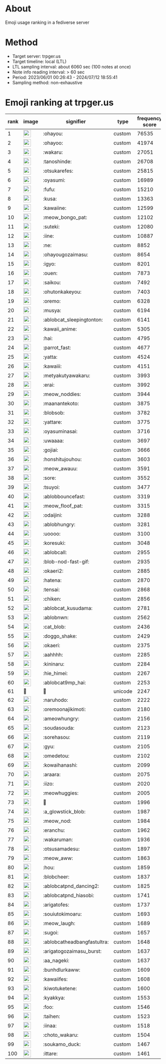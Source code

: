 # About
Emoji usage ranking in a fediverse server

# Method
- Target server: trpger.us
- Target timeline: local (LTL)
- LTL sampling interval: about 6060 sec (100 notes at once)
- Note info reading interval: > 60 sec
- Period: 2023/06/01 00:26:43 - 2024/07/12 18:55:41 
- Sampling method: non-exhaustive

# Emoji ranking at trpger.us

|rank|image|signifier|type|frequency score|
|----|----|----|----|----|
|1|<img height="24" src="https://trpger.us/emoji/ohayou.webp">|:ohayou:|custom|76535|
|2|<img height="24" src="https://trpger.us/emoji/ohayoo.webp">|:ohayoo:|custom|41974|
|3|<img height="24" src="https://trpger.us/emoji/wakaru.webp">|:wakaru:|custom|27051|
|4|<img height="24" src="https://trpger.us/emoji/tanoshinde.webp">|:tanoshinde:|custom|26708|
|5|<img height="24" src="https://trpger.us/emoji/otsukarefes.webp">|:otsukarefes:|custom|25815|
|6|<img height="24" src="https://trpger.us/emoji/oyasumi.webp">|:oyasumi:|custom|16989|
|7|<img height="24" src="https://trpger.us/emoji/fufu.webp">|:fufu:|custom|15210|
|8|<img height="24" src="https://trpger.us/emoji/kusa.webp">|:kusa:|custom|13363|
|9|<img height="24" src="https://trpger.us/emoji/kawaiine.webp">|:kawaiine:|custom|12599|
|10|<img height="24" src="https://trpger.us/emoji/meow_bongo_pat.webp">|:meow_bongo_pat:|custom|12102|
|11|<img height="24" src="https://trpger.us/emoji/suteki.webp">|:suteki:|custom|12080|
|12|<img height="24" src="https://trpger.us/emoji/iine.webp">|:iine:|custom|10887|
|13|<img height="24" src="https://trpger.us/emoji/ne.webp">|:ne:|custom|8852|
|14|<img height="24" src="https://trpger.us/emoji/ohayougozaimasu.webp">|:ohayougozaimasu:|custom|8654|
|15|<img height="24" src="https://trpger.us/emoji/igyo.webp">|:igyo:|custom|8201|
|16|<img height="24" src="https://trpger.us/emoji/ouen.webp">|:ouen:|custom|7873|
|17|<img height="24" src="https://trpger.us/emoji/saikou.webp">|:saikou:|custom|7492|
|18|<img height="24" src="https://trpger.us/emoji/ohutonkakeyou.webp">|:ohutonkakeyou:|custom|7403|
|19|<img height="24" src="https://trpger.us/emoji/oremo.webp">|:oremo:|custom|6328|
|20|<img height="24" src="https://trpger.us/emoji/musya.webp">|:musya:|custom|6194|
|21|<img height="24" src="https://trpger.us/emoji/ablobcat_sleepingtonton.webp">|:ablobcat_sleepingtonton:|custom|6141|
|22|<img height="24" src="https://trpger.us/emoji/kawaii_anime.webp">|:kawaii_anime:|custom|5305|
|23|<img height="24" src="https://trpger.us/emoji/hai.webp">|:hai:|custom|4795|
|24|<img height="24" src="https://trpger.us/emoji/parrot_fast.webp">|:parrot_fast:|custom|4677|
|25|<img height="24" src="https://trpger.us/emoji/yatta.webp">|:yatta:|custom|4524|
|26|<img height="24" src="https://trpger.us/emoji/kawaiii.webp">|:kawaiii:|custom|4151|
|27|<img height="24" src="https://trpger.us/emoji/metyakutyawakaru.webp">|:metyakutyawakaru:|custom|3993|
|28|<img height="24" src="https://trpger.us/emoji/erai.webp">|:erai:|custom|3992|
|29|<img height="24" src="https://trpger.us/emoji/meow_noddies.webp">|:meow_noddies:|custom|3944|
|30|<img height="24" src="https://trpger.us/emoji/maanantekoto.webp">|:maanantekoto:|custom|3875|
|31|<img height="24" src="https://trpger.us/emoji/blobsob.webp">|:blobsob:|custom|3782|
|32|<img height="24" src="https://trpger.us/emoji/yattare.webp">|:yattare:|custom|3775|
|33|<img height="24" src="https://trpger.us/emoji/oyasuminasai.webp">|:oyasuminasai:|custom|3716|
|34|<img height="24" src="https://trpger.us/emoji/uwaaaa.webp">|:uwaaaa:|custom|3697|
|35|<img height="24" src="https://trpger.us/emoji/gojiai.webp">|:gojiai:|custom|3666|
|36|<img height="24" src="https://trpger.us/emoji/honshitujouhou.webp">|:honshitujouhou:|custom|3603|
|37|<img height="24" src="https://trpger.us/emoji/meow_awauu.webp">|:meow_awauu:|custom|3591|
|38|<img height="24" src="https://trpger.us/emoji/sore.webp">|:sore:|custom|3552|
|39|<img height="24" src="https://trpger.us/emoji/tsuyoi.webp">|:tsuyoi:|custom|3477|
|40|<img height="24" src="https://trpger.us/emoji/ablobbouncefast.webp">|:ablobbouncefast:|custom|3319|
|41|<img height="24" src="https://trpger.us/emoji/meow_floof_pat.webp">|:meow_floof_pat:|custom|3315|
|42|<img height="24" src="https://trpger.us/emoji/odaijini.webp">|:odaijini:|custom|3288|
|43|<img height="24" src="https://trpger.us/emoji/ablobhungry.webp">|:ablobhungry:|custom|3281|
|44|<img height="24" src="https://trpger.us/emoji/uoooo.webp">|:uoooo:|custom|3100|
|45|<img height="24" src="https://trpger.us/emoji/koresuki.webp">|:koresuki:|custom|3048|
|46|<img height="24" src="https://trpger.us/emoji/ablobcall.webp">|:ablobcall:|custom|2955|
|47|<img height="24" src="https://trpger.us/emoji/blob-nod-fast-gif.webp">|:blob-nod-fast-gif:|custom|2935|
|48|<img height="24" src="https://trpger.us/emoji/okaeri2.webp">|:okaeri2:|custom|2885|
|49|<img height="24" src="https://trpger.us/emoji/hatena.webp">|:hatena:|custom|2870|
|50|<img height="24" src="https://trpger.us/emoji/tensai.webp">|:tensai:|custom|2868|
|51|<img height="24" src="https://trpger.us/emoji/chiken.webp">|:chiken:|custom|2856|
|52|<img height="24" src="https://trpger.us/emoji/ablobcat_kusudama.webp">|:ablobcat_kusudama:|custom|2781|
|53|<img height="24" src="https://trpger.us/emoji/ablobnwn.webp">|:ablobnwn:|custom|2562|
|54|<img height="24" src="https://trpger.us/emoji/cat_blob.webp">|:cat_blob:|custom|2436|
|55|<img height="24" src="https://trpger.us/emoji/doggo_shake.webp">|:doggo_shake:|custom|2429|
|56|<img height="24" src="https://trpger.us/emoji/okaeri.webp">|:okaeri:|custom|2375|
|57|<img height="24" src="https://trpger.us/emoji/aahhhh.webp">|:aahhhh:|custom|2285|
|58|<img height="24" src="https://trpger.us/emoji/kininaru.webp">|:kininaru:|custom|2284|
|59|<img height="24" src="https://trpger.us/emoji/hie_himei.webp">|:hie_himei:|custom|2267|
|60|<img height="24" src="https://trpger.us/emoji/ablobcat9mp_hai.webp">|:ablobcat9mp_hai:|custom|2253|
|61|🍮|🍮|unicode|2247|
|62|<img height="24" src="https://trpger.us/emoji/naruhodo.webp">|:naruhodo:|custom|2222|
|63|<img height="24" src="https://trpger.us/emoji/oremoonajikimoti.webp">|:oremoonajikimoti:|custom|2180|
|64|<img height="24" src="https://trpger.us/emoji/ameowhungry.webp">|:ameowhungry:|custom|2156|
|65|<img height="24" src="https://trpger.us/emoji/soudasouda.webp">|:soudasouda:|custom|2123|
|66|<img height="24" src="https://trpger.us/emoji/sorehasou.webp">|:sorehasou:|custom|2119|
|67|<img height="24" src="https://trpger.us/emoji/gyu.webp">|:gyu:|custom|2105|
|68|<img height="24" src="https://trpger.us/emoji/omedetou.webp">|:omedetou:|custom|2102|
|69|<img height="24" src="https://trpger.us/emoji/kowaihanashi.webp">|:kowaihanashi:|custom|2099|
|70|<img height="24" src="https://trpger.us/emoji/araara.webp">|:araara:|custom|2075|
|71|<img height="24" src="https://trpger.us/emoji/iizo.webp">|:iizo:|custom|2020|
|72|<img height="24" src="https://trpger.us/emoji/meowhuggies.webp">|:meowhuggies:|custom|2005|
|73|<img height="24" src="https://trpger.us/emoji/birthday.webp">|:birthday:|custom|1996|
|74|<img height="24" src="https://trpger.us/emoji/a_glowstick_blob.webp">|:a_glowstick_blob:|custom|1987|
|75|<img height="24" src="https://trpger.us/emoji/meow_nod.webp">|:meow_nod:|custom|1984|
|76|<img height="24" src="https://trpger.us/emoji/eranchu.webp">|:eranchu:|custom|1962|
|77|<img height="24" src="https://trpger.us/emoji/wakaruman.webp">|:wakaruman:|custom|1936|
|78|<img height="24" src="https://trpger.us/emoji/otsusamadesu.webp">|:otsusamadesu:|custom|1897|
|79|<img height="24" src="https://trpger.us/emoji/meow_aww.webp">|:meow_aww:|custom|1863|
|80|<img height="24" src="https://trpger.us/emoji/hou.webp">|:hou:|custom|1859|
|81|<img height="24" src="https://trpger.us/emoji/blobcheer.webp">|:blobcheer:|custom|1837|
|82|<img height="24" src="https://trpger.us/emoji/ablobcatpnd_dancing2.webp">|:ablobcatpnd_dancing2:|custom|1825|
|83|<img height="24" src="https://trpger.us/emoji/ablobcatpnd_hiasobi.webp">|:ablobcatpnd_hiasobi:|custom|1741|
|84|<img height="24" src="https://trpger.us/emoji/arigatofes.webp">|:arigatofes:|custom|1737|
|85|<img height="24" src="https://trpger.us/emoji/souiutokimoaru.webp">|:souiutokimoaru:|custom|1693|
|86|<img height="24" src="https://trpger.us/emoji/meow_laugh.webp">|:meow_laugh:|custom|1689|
|87|<img height="24" src="https://trpger.us/emoji/sugoi.webp">|:sugoi:|custom|1657|
|88|<img height="24" src="https://trpger.us/emoji/ablobcatheadbangfastultra.webp">|:ablobcatheadbangfastultra:|custom|1648|
|89|<img height="24" src="https://trpger.us/emoji/arigatogozaimasu_burst.webp">|:arigatogozaimasu_burst:|custom|1637|
|90|<img height="24" src="https://trpger.us/emoji/aa_nageki.webp">|:aa_nageki:|custom|1637|
|91|<img height="24" src="https://trpger.us/emoji/bunhdlurkaww.webp">|:bunhdlurkaww:|custom|1609|
|92|<img height="24" src="https://trpger.us/emoji/kawaiifes.webp">|:kawaiifes:|custom|1608|
|93|<img height="24" src="https://trpger.us/emoji/kiwotuketene.webp">|:kiwotuketene:|custom|1600|
|94|<img height="24" src="https://trpger.us/emoji/kyakkya.webp">|:kyakkya:|custom|1553|
|95|<img height="24" src="https://trpger.us/emoji/foo.webp">|:foo:|custom|1546|
|96|<img height="24" src="https://trpger.us/emoji/taihen.webp">|:taihen:|custom|1523|
|97|<img height="24" src="https://trpger.us/emoji/iinaa.webp">|:iinaa:|custom|1518|
|98|<img height="24" src="https://trpger.us/emoji/choto_wakaru.webp">|:choto_wakaru:|custom|1504|
|99|<img height="24" src="https://trpger.us/emoji/soukamo_duck.webp">|:soukamo_duck:|custom|1467|
|100|<img height="24" src="https://trpger.us/emoji/ittare.webp">|:ittare:|custom|1461|
